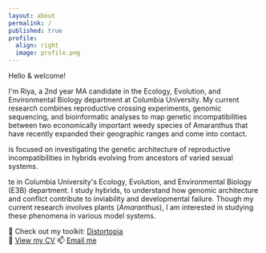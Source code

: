 ```yaml
---
layout: about
permalink: /
published: true
profile:
  align: right
  image: profile.png
---
```

Hello & welcome! 

I'm Riya, a 2nd year MA candidate in the Ecology, Evolution, and Environmental Biology department at Columbia University. My current research combines reproductive crossing experiments, genomic sequencing, and bioinformatic analyses to map genetic incompatibilities between two economically important weedy species of Amaranthus that have recently expanded their geographic ranges and come into contact.


is focused on investigating the genetic architecture of reproductive incompatibilities in hybrids evolving from ancestors of varied sexual systems.  



te in Columbia University's Ecology, Evolution, and Environmental Biology (E3B) department. I study hybrids, to understand how genomic architecture and conflict contribute to inviability and developmental failure. Though my current research involves plants (*Amaranthus*), I am interested in studying these phenomena in various model systems.

🔬 Check out my toolkit: [Distortopia](https://github.com/riya2serve/Distortopia)  
📄 [View my CV](/assets/cv.pdf) 
📫 [Email me](mailto:rr3491@columbia.edu)
